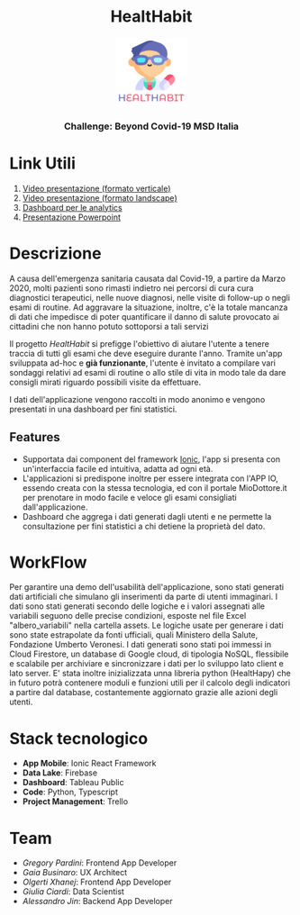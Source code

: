 # <h1 align="center">HealtHabit</h1>
<p align="center"><img align="center" src="https://github.com/GregoryPardini/HealtHabit/blob/master/ios/App/App/Assets.xcassets/AppIcon.appiconset/1024.png" width="25%" style="text-align: center"></p>


<h3 align="center">Challenge: Beyond Covid-19 MSD Italia</h3>

# Link Utili
 1. [Video presentazione (formato verticale)](https://youtu.be/9a3hPKswI5Y)
 1. [Video presentazione (formato landscape)](https://www.youtube.com/watch?v=xqUfsBED6OQ)
 2. [Dashboard per le analytics](https://public.tableau.com/profile/giulia.ciardi#!/vizhome/HealtHabit/Stat)
 3. [Presentazione Powerpoint](https://github.com/gerti98/HealtHabit/blob/master/Healthabit.pdf)

# Descrizione
A causa dell'emergenza sanitaria causata dal Covid-19, a partire da Marzo 2020, molti pazienti sono rimasti indietro nei percorsi di cura cura diagnostici terapeutici, nelle nuove diagnosi, nelle visite di follow-up o negli esami di routine. Ad aggravare la situazione, inoltre, c'è la totale mancanza di dati che impedisce di poter quantificare il danno di salute provocato ai cittadini che non hanno potuto sottoporsi a tali servizi

Il progetto *HealtHabit* si prefigge l'obiettivo di aiutare l'utente a tenere traccia di tutti gli esami che deve eseguire durante l'anno. Tramite un'app sviluppata ad-hoc e **già funzionante**, l'utente è invitato a compilare vari sondaggi relativi ad esami di routine o allo stile di vita in modo tale da dare consigli mirati riguardo possibili visite da effettuare.

I dati dell'applicazione vengono raccolti in modo anonimo e vengono presentati in una dashboard per fini statistici.


## Features
  * Supportata dai component del framework [Ionic](https://ionicframework.com/),  l'app si presenta con un'interfaccia facile ed intuitiva, adatta ad ogni età.
  * L'applicazioni si predispone inoltre per essere integrata con l'APP IO, essendo creata con la stessa tecnologia, ed con il portale MioDottore.it per prenotare in modo facile e veloce gli esami consigliati dall'applicazione.
  * Dashboard che aggrega i dati generati dagli utenti e ne permette la consultazione per fini statistici a chi detiene la proprietà del dato.


# WorkFlow
Per garantire una demo dell'usabilità dell'applicazione, sono stati generati dati artificiali che simulano gli inserimenti da parte di utenti immaginari.
I dati sono stati generati secondo delle logiche e i valori assegnati alle variabili seguono delle precise condizioni, esposte nel file Excel "albero_variabili" nella cartella assets. Le logiche usate per generare i dati sono state estrapolate da fonti ufficiali, quali Ministero della Salute, Fondazione Umberto Veronesi.
I dati generati sono stati poi immessi in Cloud Firestore, un database di Google cloud, di tipologia NoSQL, flessibile e scalabile per archiviare e sincronizzare i dati per lo sviluppo lato client e lato server.
E' stata inoltre inizializzata unna libreria python (HealtHapy) che in futuro potrà contenere moduli e funzioni utili per il calcolo degli indicatori a partire dal database, costantemente aggiornato grazie alle azioni degli utenti.


# Stack tecnologico
  * **App Mobile**: Ionic React Framework
  * **Data Lake**: Firebase
  * **Dashboard**: Tableau Public
  * **Code**: Python, Typescript
  * **Project Management**: Trello

# Team
 * *Gregory Pardini*: Frontend App Developer
 * *Gaia Businaro*: UX Architect
 * *Olgerti Xhanej*: Frontend App Developer
 * *Giulia Ciardi*: Data Scientist
 * *Alessandro Jin*: Backend App Developer
